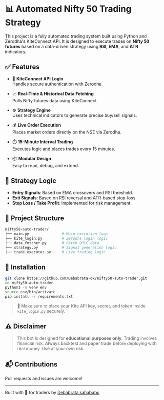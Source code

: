 # 📊 Automated Nifty 50 Trading Strategy

This project is a fully automated trading system built using Python and Zerodha's KiteConnect API. It is designed to execute trades on **Nifty 50 futures** based on a data-driven strategy using **RSI**, **EMA**, and **ATR** indicators.

## ✅ Features

- 🔐 **KiteConnect API Login**  
  Handles secure authentication with Zerodha.

- 📈 **Real-Time & Historical Data Fetching**  
  Pulls Nifty futures data using KiteConnect.

- ⚙️ **Strategy Engine**  
  Uses technical indicators to generate precise buy/sell signals.

- 💰 **Live Order Execution**  
  Places market orders directly on the NSE via Zerodha.

- ⏱️ **15-Minute Interval Trading**  
  Executes logic and places trades every 15 minutes.

- 📦 **Modular Design**  
  Easy to read, debug, and extend.

## 🧠 Strategy Logic
- **Entry Signals**: Based on EMA crossovers and RSI threshold.
- **Exit Signals**: Based on RSI reversal and ATR-based stop-loss.
- **Stop Loss / Take Profit**: Implemented for risk management.

## 📁 Project Structure
```bash
nifty50-auto-trader/
├── main.py               # Main execution loop
├── kite_login.py         # Zerodha login logic
├── data_fetcher.py       # Fetch OHLC data
├── strategy.py           # Signal generation logic
├── trade_executor.py     # Live trading logic
```

## 🧰 Installation
```bash
git clone https://github.com/Debabrata-ok/nifty50-auto-trader.git
cd nifty50-auto-trader
python3 -m venv env
source env/bin/activate
pip install -r requirements.txt
```

> 📌 Make sure to place your Kite API key, secret, and token inside `kite_login.py` securely.

## ⚠️ Disclaimer
> This bot is designed for **educational purposes only**. Trading involves financial risk. Always backtest and paper trade before deploying with real money. Use at your own risk.

## 📬 Contributions
Pull requests and issues are welcome!

---

Built with 💼 for traders by [Debabrata sahababu](https://github.com/Debabrata-ok)  
